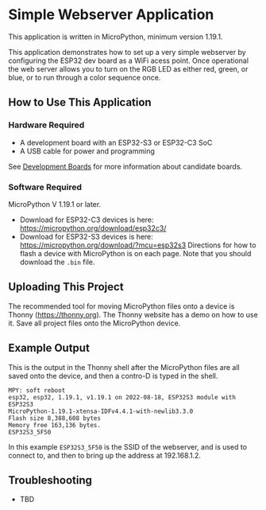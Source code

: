 # Simple Webserver Application

This application is written in MicroPython, minimum version 1.19.1.

This application demonstrates how to set up a very simple webserver by
configuring the ESP32 dev board as a WiFi acess point. Once operational the
web server allows you to turn on the RGB LED as either red, green, or blue,
or to run through a color sequence once.

## How to Use This Application

### Hardware Required

* A development board with an ESP32-S3 or ESP32-C3 SoC
* A USB cable for power and programming

See [Development Boards](https://www.espressif.com/en/products/devkits)
for more information about candidate boards.

### Software Required

MicroPython V 1.19.1 or later.
- Download for ESP32-C3 devices is here: https://micropython.org/download/esp32c3/
- Download for ESP32-S3 devices is here: https://micropython.org/download/?mcu=esp32s3
Directions for how to flash a device with MicroPython is on each page. Note that
you should download the ``.bin`` file.

## Uploading This Project

The recommended tool for moving MicroPython files onto a device is Thonny 
(https://thonny.org). The Thonny website has a demo on how to use it. Save all
project files onto the MicroPython device.

## Example Output

This is the output in the Thonny shell after the MicroPython files are all
saved onto the device, and then a contro-D is typed in the shell.
```
MPY: soft reboot
esp32, esp32, 1.19.1, v1.19.1 on 2022-08-18, ESP32S3 module with ESP32S3
MicroPython-1.19.1-xtensa-IDFv4.4.1-with-newlib3.3.0
Flash size 8,388,608 bytes
Memory free 163,136 bytes.
ESP32S3_5F50
```
In this example ``ESP32S3_5F50`` is the SSID of the webserver, and is used to
connect to, and then to bring up the address at 192.168.1.2.
## Troubleshooting
* TBD
